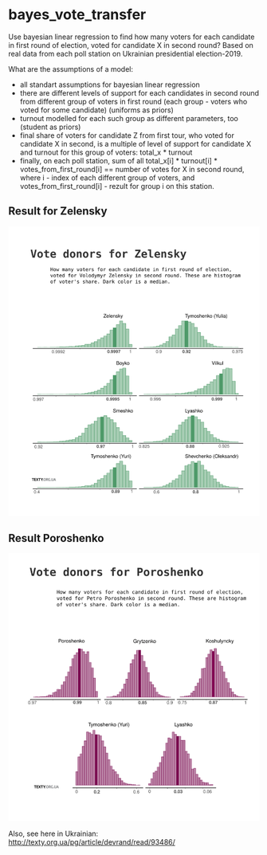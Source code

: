 # bayes_vote_transfer 
Use bayesian linear regression to find how many voters for each candidate in first round of election, voted for candidate X in second round?  Based on real data from each poll station on Ukrainian presidential election-2019.

What are the assumptions of a model:
* all standart assumptions for bayesian linear regression
* there are different levels of support for each candidates in second round from different group of voters in first round (each group - voters who voted for some candidate) (uniforms as priors)
* turnout modelled for each such group as different parameters, too (student as priors)
* final share of voters for candidate Z from first tour, who voted for candidate X in second, is a multiple of level of support for candidate X and turnout for this group of voters:  total_x * turnout 
* finally,  on each poll station, sum of all total_x[i] * turnout[i] * votes_from_first_round[i] == number of votes for X in second round, where i - index of each different group of voters, and votes_from_first_round[i] - rezult for group i on this station. 


## Result for Zelensky
![Donors for Z](img/ze.png)

## Result Poroshenko 
![Donors for P](img/pe.png)

Also, see here in Ukrainian: http://texty.org.ua/pg/article/devrand/read/93486/
